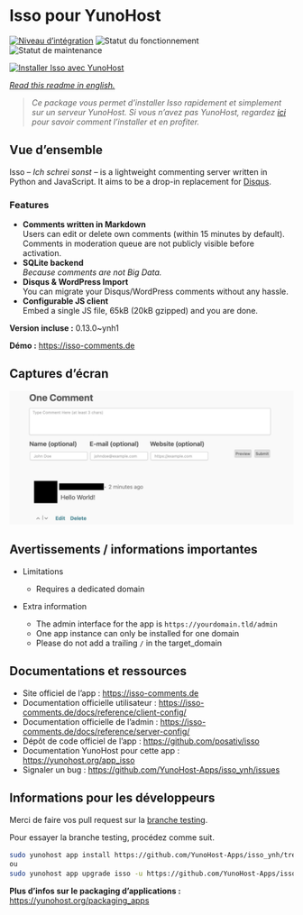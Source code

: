 <!--
N.B.: This README was automatically generated by https://github.com/YunoHost/apps/tree/master/tools/README-generator
It shall NOT be edited by hand.
-->

# Isso pour YunoHost

[![Niveau d’intégration](https://dash.yunohost.org/integration/isso.svg)](https://dash.yunohost.org/appci/app/isso) ![Statut du fonctionnement](https://ci-apps.yunohost.org/ci/badges/isso.status.svg) ![Statut de maintenance](https://ci-apps.yunohost.org/ci/badges/isso.maintain.svg)

[![Installer Isso avec YunoHost](https://install-app.yunohost.org/install-with-yunohost.svg)](https://install-app.yunohost.org/?app=isso)

*[Read this readme in english.](./README.md)*

> *Ce package vous permet d’installer Isso rapidement et simplement sur un serveur YunoHost.
Si vous n’avez pas YunoHost, regardez [ici](https://yunohost.org/#/install) pour savoir comment l’installer et en profiter.*

## Vue d’ensemble

Isso – *Ich schrei sonst* – is a lightweight commenting server written in
Python and JavaScript. It aims to be a drop-in replacement for
[Disqus](http://disqus.com).

### Features

- **Comments written in Markdown**  
  Users can edit or delete own comments (within 15 minutes by default).
  Comments in moderation queue are not publicly visible before activation.
- **SQLite backend**  
  *Because comments are not Big Data.*
- **Disqus & WordPress Import**  
  You can migrate your Disqus/WordPress comments without any hassle.
- **Configurable JS client**  
  Embed a single JS file, 65kB (20kB gzipped) and you are done.

**Version incluse :** 0.13.0~ynh1

**Démo :** https://isso-comments.de

## Captures d’écran

![Capture d’écran de Isso](./doc/screenshots/example.jpg)

## Avertissements / informations importantes

* Limitations
    * Requires a dedicated domain

* Extra information
    * The admin interface for the app is `https://yourdomain.tld/admin`
    * One app instance can only be installed for one domain
    * Please do not add a trailing `/` in the target_domain

## Documentations et ressources

* Site officiel de l’app : <https://isso-comments.de>
* Documentation officielle utilisateur : <https://isso-comments.de/docs/reference/client-config/>
* Documentation officielle de l’admin : <https://isso-comments.de/docs/reference/server-config/>
* Dépôt de code officiel de l’app : <https://github.com/posativ/isso>
* Documentation YunoHost pour cette app : <https://yunohost.org/app_isso>
* Signaler un bug : <https://github.com/YunoHost-Apps/isso_ynh/issues>

## Informations pour les développeurs

Merci de faire vos pull request sur la [branche testing](https://github.com/YunoHost-Apps/isso_ynh/tree/testing).

Pour essayer la branche testing, procédez comme suit.

``` bash
sudo yunohost app install https://github.com/YunoHost-Apps/isso_ynh/tree/testing --debug
ou
sudo yunohost app upgrade isso -u https://github.com/YunoHost-Apps/isso_ynh/tree/testing --debug
```

**Plus d’infos sur le packaging d’applications :** <https://yunohost.org/packaging_apps>